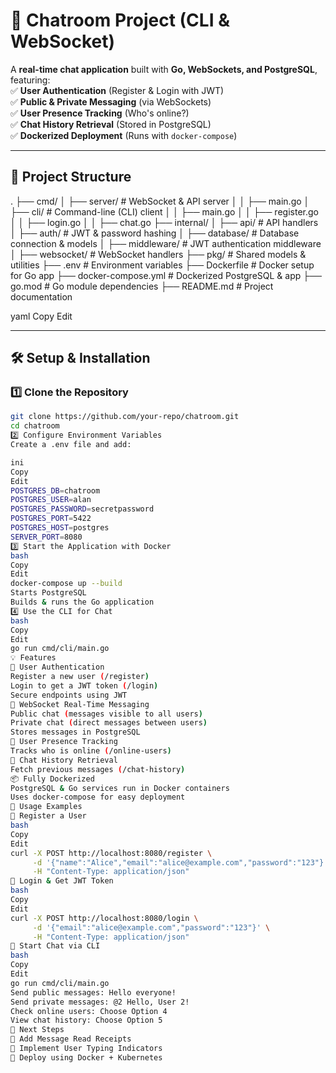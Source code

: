 # 🚀 Chatroom Project (CLI & WebSocket)

A **real-time chat application** built with **Go, WebSockets, and PostgreSQL**, featuring:  
✅ **User Authentication** (Register & Login with JWT)  
✅ **Public & Private Messaging** (via WebSockets)  
✅ **User Presence Tracking** (Who's online?)  
✅ **Chat History Retrieval** (Stored in PostgreSQL)  
✅ **Dockerized Deployment** (Runs with `docker-compose`)  

---

## 📂 Project Structure
. ├── cmd/ │ ├── server/ # WebSocket & API server │ │ ├── main.go │ ├── cli/ # Command-line (CLI) client │ │ ├── main.go │ │ ├── register.go │ │ ├── login.go │ │ ├── chat.go ├── internal/ │ ├── api/ # API handlers │ ├── auth/ # JWT & password hashing │ ├── database/ # Database connection & models │ ├── middleware/ # JWT authentication middleware │ ├── websocket/ # WebSocket handlers ├── pkg/ # Shared models & utilities ├── .env # Environment variables ├── Dockerfile # Docker setup for Go app ├── docker-compose.yml # Dockerized PostgreSQL & app ├── go.mod # Go module dependencies ├── README.md # Project documentation

yaml
Copy
Edit

---

## 🛠 Setup & Installation

### **1️⃣ Clone the Repository**
```bash
git clone https://github.com/your-repo/chatroom.git
cd chatroom
2️⃣ Configure Environment Variables
Create a .env file and add:

ini
Copy
Edit
POSTGRES_DB=chatroom
POSTGRES_USER=alan
POSTGRES_PASSWORD=secretpassword
POSTGRES_PORT=5422
POSTGRES_HOST=postgres
SERVER_PORT=8080
3️⃣ Start the Application with Docker
bash
Copy
Edit
docker-compose up --build
Starts PostgreSQL
Builds & runs the Go application
4️⃣ Use the CLI for Chat
bash
Copy
Edit
go run cmd/cli/main.go
💡 Features
👤 User Authentication
Register a new user (/register)
Login to get a JWT token (/login)
Secure endpoints using JWT
💬 WebSocket Real-Time Messaging
Public chat (messages visible to all users)
Private chat (direct messages between users)
Stores messages in PostgreSQL
👥 User Presence Tracking
Tracks who is online (/online-users)
📜 Chat History Retrieval
Fetch previous messages (/chat-history)
📦 Fully Dockerized
PostgreSQL & Go services run in Docker containers
Uses docker-compose for easy deployment
🚀 Usage Examples
🔹 Register a User
bash
Copy
Edit
curl -X POST http://localhost:8080/register \
     -d '{"name":"Alice","email":"alice@example.com","password":"123"}' \
     -H "Content-Type: application/json"
🔹 Login & Get JWT Token
bash
Copy
Edit
curl -X POST http://localhost:8080/login \
     -d '{"email":"alice@example.com","password":"123"}' \
     -H "Content-Type: application/json"
🔹 Start Chat via CLI
bash
Copy
Edit
go run cmd/cli/main.go
Send public messages: Hello everyone!
Send private messages: @2 Hello, User 2!
Check online users: Choose Option 4
View chat history: Choose Option 5
📌 Next Steps
🔹 Add Message Read Receipts
🔹 Implement User Typing Indicators
🔹 Deploy using Docker + Kubernetes